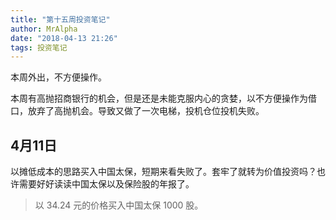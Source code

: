 ```yaml
---
title: "第十五周投资笔记"
author: MrAlpha
date: "2018-04-13 21:26"
tags: 投资笔记
---
```


本周外出，不方便操作。

本周有高抛招商银行的机会，但是还是未能克服内心的贪婪，以不方便操作为借口，放弃了高抛机会。导致又做了一次电梯，投机仓位投机失败。

## 4月11日

以摊低成本的思路买入中国太保，短期来看失败了。套牢了就转为价值投资吗？也许需要好好读读中国太保以及保险股的年报了。

> 以 34.24 元的价格买入中国太保 1000 股。
